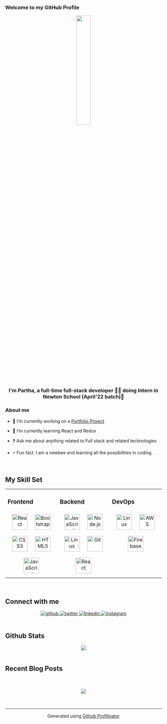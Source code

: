 

### Welcome to my GitHub Profile  
<div align="center">
<img src="https://lh3.googleusercontent.com/S5ovOzW98nmHblFVQavIVOL4ydPCOVo2zgjtmpTUUFAyBEXtAwb7oBAP6cyCRbo1rAxXIscPt4MjfbTWqnHqjulPV8kfprG5HEyY_0b5TV-2231Po96dob-OUbsucfq-sjMS8UausDVX5ZQDEW88OFoe2szA-UnjdNmX9h1AlUbj0aWeNEoyiedOO3uYqn-x4UcjU9hzpkRg0_naZ7RbvhkF-LfMUlnE9mudD0RUtqb9-Vmhe1U14E-cmD30j85gMNWp_Ps8-KkQZD6WLS6DgVfD65GkbKuDVLOBv2ltnQhi6rvSyo94TCo-Xi7N_-iiZYHMwhJPNG-0N-MAWlC4EyvC0EvkOs6Vpjs_nHT0AwmJeIS_RzCKAO0R2fMhpSvNlWApHf3bUYZ3uaEeNnVM3gQm_3CAtOCxdr7_DaFrv1qvCfk6G4OHevgzeUsWoilGFa-2u7PfBHmIA9VN0fqZKBRtd9IDfJXC7DmYQCsMmVy0JIYxxYTYYFfEdXIzORtKfXpgY0UfMNXWkKt-CTyKjqtsq2bf7PoI2Y9sGHme__JPkV9ZT4iWXCb_0BdWiXyeMZ0J444l28N2MCA_88EhryvXMgiTWv9WUkX2ObhB0v_d62Aews6bIVztnNsDHaKlHOjbYBF3yHuqWtopRy2d40P2m_y9WIMXuiz-o05G3fCLukXOGECJ6ntkxNhBG_y5eAIFryAowpiMIZ7s0-dSkoBNzph6cHbi2onu66ERgPnKnL7OWosFo94vZ7VI6NCtbhF-KPzlFGuBb7G8aO-85hPZUQQv-LCLMJZQ9QA4wKY7mDctRww7FpOd11H5inoh0fPnRN1zfLGt3pVMqVWrlvZ9wXW7ihxySgotm3WJmpiSOG7cOtNHfGlPlAs0CUy_GZJbgSI7T-OThiiSa6dEdQDxmZMU8SHN6OV_fj1ggoFj=s328-no?authuser=0" align="center" style="width: 30%" />
</div>  
  

### <div align="center">I'm Partha, a full-time full-stack developer 👨‍💻 doing Intern in Newton School (April'22 batch)🚀</div>  
  



### About me  
- 🔭 I’m currently working on a [Portfolio Project](https://github.com/parthamk)  
  

- 🌱 I’m currently learning React and Redux  
  

- ❓ Ask me about anything related to Full stack and related technologies  
  

- ⚡ Fun fact: I am a newbee and learning all the possibilities in coding.  
  

<br/>  


## My Skill Set  
<table><tr><td valign="top" width="33%">



### Frontend  
<div align="center">  
<a href="https://reactjs.org/" target="_blank"><img style="margin: 10px" src="https://profilinator.rishav.dev/skills-assets/react-original-wordmark.svg" alt="React" height="50" /></a>  
<a href="https://getbootstrap.com/docs/3.4/javascript/" target="_blank"><img style="margin: 10px" src="https://profilinator.rishav.dev/skills-assets/bootstrap-plain.svg" alt="Bootstrap" height="50" /></a>  
<a href="https://www.w3schools.com/css/" target="_blank"><img style="margin: 10px" src="https://profilinator.rishav.dev/skills-assets/css3-original-wordmark.svg" alt="CSS3" height="50" /></a>  
<a href="https://en.wikipedia.org/wiki/HTML5" target="_blank"><img style="margin: 10px" src="https://profilinator.rishav.dev/skills-assets/html5-original-wordmark.svg" alt="HTML5" height="50" /></a>  
<a href="https://www.javascript.com/" target="_blank"><img style="margin: 10px" src="https://profilinator.rishav.dev/skills-assets/javascript-original.svg" alt="JavaScript" height="50" /></a>  
</div>

</td><td valign="top" width="33%">



### Backend  
<div align="center">  
<a href="https://www.javascript.com/" target="_blank"><img style="margin: 10px" src="https://profilinator.rishav.dev/skills-assets/javascript-original.svg" alt="JavaScript" height="50" /></a>  
<a href="https://nodejs.org/" target="_blank"><img style="margin: 10px" src="https://profilinator.rishav.dev/skills-assets/nodejs-original-wordmark.svg" alt="Node.js" height="50" /></a>  
<a href="https://www.linux.org/" target="_blank"><img style="margin: 10px" src="https://profilinator.rishav.dev/skills-assets/linux-original.svg" alt="Linux" height="50" /></a>  
<a href="https://github.com/" target="_blank"><img style="margin: 10px" src="https://profilinator.rishav.dev/skills-assets/git-scm-icon.svg" alt="Git" height="50" /></a>  
<a href="https://reactjs.org/" target="_blank"><img style="margin: 10px" src="https://profilinator.rishav.dev/skills-assets/react-original-wordmark.svg" alt="React" height="50" /></a>  
</div>

</td><td valign="top" width="33%">



### DevOps  
<div align="center">  
<a href="https://www.linux.org/" target="_blank"><img style="margin: 10px" src="https://profilinator.rishav.dev/skills-assets/linux-original.svg" alt="Linux" height="50" /></a>  
<a href="https://aws.amazon.com/" target="_blank"><img style="margin: 10px" src="https://profilinator.rishav.dev/skills-assets/amazonwebservices-original-wordmark.svg" alt="AWS" height="50" /></a>  
<a href="https://firebase.google.com/" target="_blank"><img style="margin: 10px" src="https://profilinator.rishav.dev/skills-assets/firebase.png" alt="Firebase" height="50" /></a>  
</div>

</td></tr></table>  

<br/>  


## Connect with me  
<div align="center">
<a href="https://github.com/parthamk" target="_blank">
<img src=https://img.shields.io/badge/github-%2324292e.svg?&style=for-the-badge&logo=github&logoColor=white alt=github style="margin-bottom: 5px;" />
</a>
<a href="https://twitter.com/imparthamk" target="_blank">
<img src=https://img.shields.io/badge/twitter-%2300acee.svg?&style=for-the-badge&logo=twitter&logoColor=white alt=twitter style="margin-bottom: 5px;" />
</a>
<a href="https://linkedin.com/in/impartha" target="_blank">
<img src=https://img.shields.io/badge/linkedin-%231E77B5.svg?&style=for-the-badge&logo=linkedin&logoColor=white alt=linkedin style="margin-bottom: 5px;" />
</a>
<a href="https://instagram.com/mk.partha" target="_blank">
<img src=https://img.shields.io/badge/instagram-%23000000.svg?&style=for-the-badge&logo=instagram&logoColor=white alt=instagram style="margin-bottom: 5px;" />
</a>  
</div>  
  

<br/>  


## Github Stats  
<div align="center"><img src="https://github-readme-stats.vercel.app/api?username=parthamk&show_icons=true&count_private=true&hide_border=true" align="center" /></div>  

<br/>  


## Recent Blog Posts  
  

<br/>  

  

<br/>  

<div align="center">
<img src="https://komarev.com/ghpvc/?username=parthamk&&style=flat-square" align="center" />
</div>  
  

<br/>  

<div align="center"></div>
<br />

----
<div align="center">Generated using <a href="https://profilinator.rishav.dev/" target="_blank">Github Profilinator</a></div>
